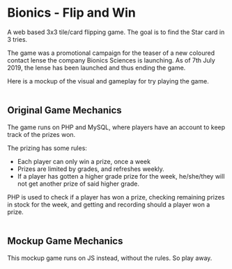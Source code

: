# Bionics - Flip and Win
A web based 3x3 tile/card flipping game. The goal is to find the Star card in 3 tries.

The game was a promotional campaign for the teaser of a new coloured contact lense the company Bionics Sciences is launching. As of 7th July 2019, the lense has been launched and thus ending the game.

Here is a mockup of the visual and gameplay for try playing the game.
<br><br>

## Original Game Mechanics

The game runs on PHP and MySQL, where players have an account to keep track of the prizes won. 

The prizing has some rules:
- Each player can only win a prize, once a week
- Prizes are limited by grades, and refreshes weekly.
- If a player has gotten a higher grade prize for the week, he/she/they will not get another prize of said higher grade.

PHP is used to check if a player has won a prize, checking remaining prizes in stock for the week, and getting and recording should a player won a prize. 
<br><br>

## Mockup Game Mechanics

This mockup game runs on JS instead, without the rules. So play away.